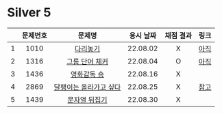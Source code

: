 # Silver 5
||문제번호|문제명|응시 날짜|채점 결과|링크|
|:-:|:--:|:--:|:---:|:---:|--|
|1|1010|[다리놓기](./1010.js)|22.08.02|X|[아직]()|
|2|1316|[그룹 단어 체커](./1316.js)|22.08.04|O|[아직]()|
|3|1436|[영화감독 숌](./1436.js)|22.08.16|X||
|4|2869|[달팽이는 올라가고 싶다](./2869.js)|22.08.25|X|[참고](https://eunne.tistory.com/49?category=1030229)|
|5|1439|[문자열 뒤집기](./1439.js)|22.08.30|X|
